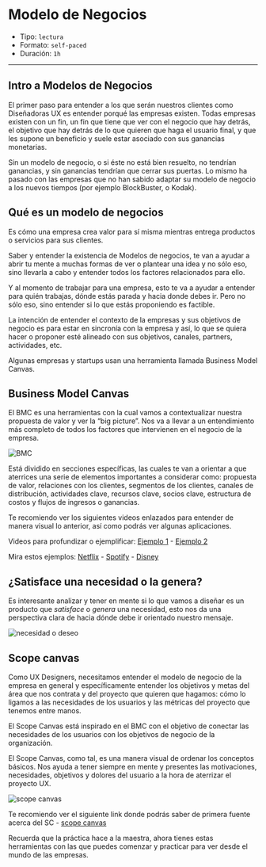 # Modelo de Negocios

- Tipo: `lectura`
- Formato: `self-paced`
- Duración: `1h`

***

## Intro a Modelos de Negocios

El primer paso para entender a los que serán nuestros clientes como Diseñadoras
UX es entender porqué las empresas existen. Todas empresas existen con un fin,
un fin que tiene que ver con el negocio que hay detrás, el objetivo que hay
detrás de lo que quieren que haga el usuario final, y que les supone un
beneficio y suele estar asociado con sus ganancias monetarias.

Sin un modelo de negocio, o si éste no está bien resuelto, no tendrían
ganancias, y sin ganancias tendrían que cerrar sus puertas. Lo mismo ha pasado
con las empresas que no han sabido adaptar su modelo de negocio a los nuevos
tiempos (por ejemplo BlockBuster, o Kodak).

## Qué es un modelo de negocios

Es cómo una empresa crea valor para sí misma mientras entrega productos o
servicios para sus clientes.

Saber y entender la existencia de Modelos de negocios, te van a ayudar a abrir
tu mente a muchas formas de ver o plantear una idea y no sólo eso, sino llevarla
a cabo y entender todos los factores relacionados para ello.

Y al momento de trabajar para una empresa, esto te va a ayudar a entender para
quién trabajas, dónde estás parada y hacia donde debes ir. Pero no sólo eso,
sino entender si lo que estás proponiendo es factible.

La intención de entender el contexto de la empresas y sus objetivos de negocio
es para estar en sincronía con la empresa y así, lo que se quiera hacer o
proponer esté alineado con sus objetivos, canales, partners, actividades, etc.

Algunas empresas y startups usan una herramienta llamada Business Model Canvas.

## Business Model Canvas

El BMC es una herramientas con la cual vamos a contextualizar nuestra propuesta
de valor y ver la “big picture”. Nos va a llevar a un entendimiento más completo
de todos los factores que intervienen en el negocio de la empresa.

![BMC](https://cdn-images-1.medium.com/max/800/1*tbwlCEiKyXVEdSM6X74kmA.jpeg)

Está dividido en secciones específicas, las cuales te van a orientar a que
aterrices una serie de elementos importantes a considerar como: propuesta de
valor, relaciones con los clientes, segmentos de los clientes, canales de
distribución, actividades clave, recursos clave, socios clave, estructura de
costos y flujos de ingresos o ganancias.

Te recomiendo ver los siguientes videos enlazados para entender de manera visual
lo anterior, así como podrás ver algunas aplicaciones.

Videos para profundizar o ejemplificar:
[Ejemplo 1](https://www.youtube.com/watch?v=QoAOzMTLP5s) -
[Ejemplo 2](https://youtu.be/IP0cUBWTgpY)

Mira estos ejemplos:
[Netflix](https://www.youtube.com/watch?v=oOAhXOSMVIc) -
[Spotify](https://www.youtube.com/watch?v=8wU6s5f3t0w) -
[Disney](https://www.youtube.com/watch?v=Dqakc-VuKjs)

## ¿Satisface una necesidad o la genera?

Es interesante analizar y tener en mente si lo que vamos a diseñar es un
producto que _satisface_ o _genera_ una necesidad, esto nos da una perspectiva
clara de hacia dónde debe ir orientado nuestro mensaje.

![necesidad o deseo](https://image.ibb.co/bRMOjJ/need.jpg)

## Scope canvas

Como UX Designers, necesitamos entender el modelo de negocio de la empresa en
general y específicamente entender los objetivos y metas del área que nos
contrata y del proyecto que quieren que hagamos: cómo lo ligamos a las
necesidades de los usuarios y las métricas del proyecto que tenemos entre manos.

El Scope Canvas está inspirado en el BMC con el objetivo de conectar las
necesidades de los usuarios con los objetivos de negocio de la organización.

El Scope Canvas, como tal, es una manera visual de ordenar los conceptos
básicos. Nos ayuda a tener siempre en mente y presentes las motivaciones,
necesidades, objetivos y dolores del usuario a la hora de aterrizar el proyecto
UX.

![scope canvas](https://image.ibb.co/hO4CBy/scope_canvas_es.png)

Te recomiendo ver el siguiente link donde podrás saber de primera fuente acerca
del SC - [scope canvas](http://scopecanvas.com/#main)

Recuerda que la práctica hace a la maestra, ahora tienes estas herramientas con
las que puedes comenzar y practicar para ver desde el mundo de las empresas.